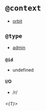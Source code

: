 # `@context`
* [orbit][0]
## `@type`
* [admin][Ja]
### `@id`
* undefined
#### I/O
* /r/
###### <{T}>
[0]:[https://zababurinsv.github.io/]
[Ja]:[https://zababurinsv.github.io/]